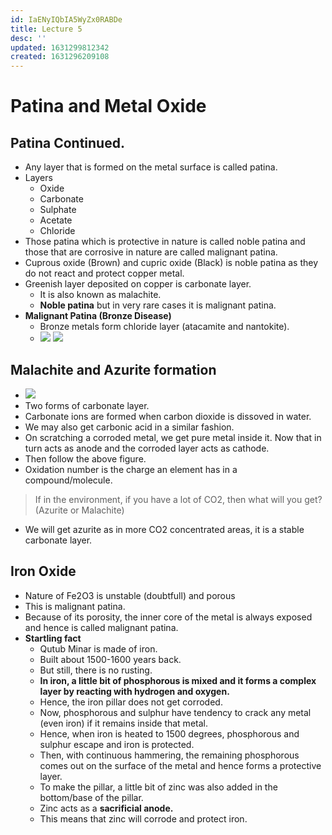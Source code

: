 ```yaml
---
id: IaENyIQbIA5WyZx0RABDe
title: Lecture 5
desc: ''
updated: 1631299812342
created: 1631296209108
---
```


# Patina and Metal Oxide

## Patina Continued.
* Any layer that is formed on the metal surface is called patina.
* Layers
    * Oxide
    * Carbonate
    * Sulphate
    * Acetate
    * Chloride
* Those patina which is protective in nature is called noble patina and those that are corrosive in nature are called malignant patina.
* Cuprous oxide (Brown) and cupric oxide (Black) is noble patina as they do not react and protect copper metal.
* Greenish layer deposited on copper is carbonate layer.
    * It is also known as malachite.
    * **Noble patina** but in very rare cases it is malignant patina.
* **Malignant Patina (Bronze Disease)**
    * Bronze metals form chloride layer (atacamite and nantokite).
    * ![](/assets/images/2021-09-11-00-05-28.png)
      ![](/assets/images/2021-09-11-00-06-37.png)

## Malachite and Azurite formation
* ![](/assets/images/2021-09-10-23-50-53.png)
* Two forms of carbonate layer.
* Carbonate ions are formed when carbon dioxide is dissoved in water.
* We may also get carbonic acid in a similar fashion.
* On scratching a corroded metal, we get pure metal inside it. Now that in turn acts as anode and the corroded layer acts as cathode.
* Then follow the above figure.
* Oxidation number is the charge an element has in a compound/molecule.

> If in the environment, if you have a lot of CO2, then what will you get? (Azurite or Malachite)
* We will get azurite as in more CO2 concentrated areas, it is a stable carbonate layer.

## Iron Oxide
* Nature of Fe2O3 is unstable (doubtfull) and porous
* This is malignant patina.
* Because of its porosity, the inner core of the metal is always exposed and hence is called malignant patina.
* **Startling fact**
    * Qutub Minar is made of iron.
    * Built about 1500-1600 years back.
    * But still, there is no rusting.
    * **In iron, a little bit of phosphorous is mixed and it forms a complex layer by reacting with hydrogen and oxygen.**
    * Hence, the iron pillar does not get corroded.
    * Now, phosphorous and sulphur have tendency to crack any metal (even iron) if it remains inside that metal.
    * Hence, when iron is heated to 1500 degrees, phosphorous and sulphur escape and iron is protected.
    * Then, with continuous hammering, the remaining phosphorous comes out on the surface of the metal and hence forms a protective layer.
    * To make the pillar, a little bit of zinc was also added in the bottom/base of the pillar.
    * Zinc acts as a **sacrificial anode.**
    * This means that zinc will corrode and protect iron.
